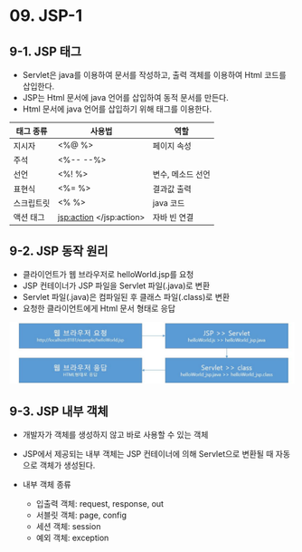 # 09. JSP-1

## 9-1. JSP 태그

* Servlet은 java를 이용하여 문서를 작성하고, 출력 객체를 이용하여 Html 코드를 삽입한다.
* JSP는 Html 문서에 java 언어를 삽입하여 동적 문서를 만든다.
* Html 문서에 java 언어를 삽입하기 위해 태그를 이용한다.

| 태그 종류  | 사용법                      | 역할              |
| ---------- | --------------------------- | ----------------- |
| 지시자     | <%@      %>                 | 페이지 속성       |
| 주석       | <%--     --%>               |                   |
| 선언       | <%!        %>               | 변수, 메소드 선언 |
| 표현식     | <%=       %>                | 결과값 출력       |
| 스크립트릿 | <%          %>              | java 코드         |
| 액션 태그  | <jsp:action>  </jsp:action> | 자바 빈 연결      |



## 9-2. JSP 동작 원리

* 클라이언트가 웹 브라우저로 helloWorld.jsp를 요청
* JSP 컨테이너가 JSP 파일을 Servlet 파일(.java)로 변환
* Servlet 파일(.java)은 컴파일된 후 클래스 파일(.class)로 변환
* 요청한 클라이언트에게 Html 문서 형태로 응답

![9-1_java](./img/9-1_java.JPG)



## 9-3. JSP 내부 객체

* 개발자가 객체를 생성하지 않고 바로 사용할 수 있는 객체
* JSP에서 제공되는 내부 객체는 JSP 컨테이너에 의해 Servlet으로 변환될 때 자동으로 객체가 생성된다.

* 내부 객체 종류
  * 입출력 객체: request, response, out
  * 서블릿 객체: page, config
  * 세션 객체: session
  * 예외 객체: exception